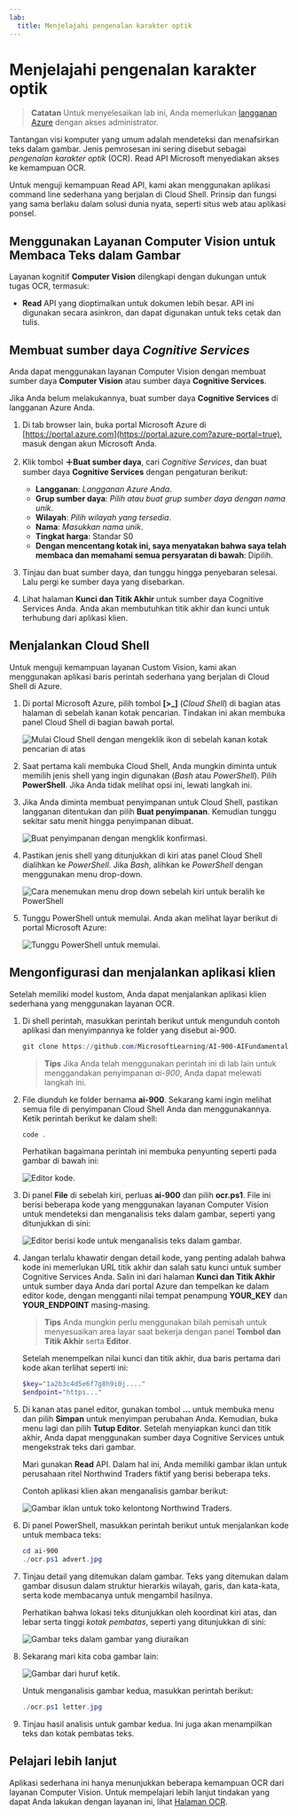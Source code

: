 ```yaml
---
lab:
  title: Menjelajahi pengenalan karakter optik
---
```


# <a name="explore-optical-character-recognition"></a>Menjelajahi pengenalan karakter optik

> **Catatan** Untuk menyelesaikan lab ini, Anda memerlukan [langganan Azure](https://azure.microsoft.com/free?azure-portal=true) dengan akses administrator.

Tantangan visi komputer yang umum adalah mendeteksi dan menafsirkan teks dalam gambar. Jenis pemrosesan ini sering disebut sebagai *pengenalan karakter optik* (OCR). Read API Microsoft menyediakan akses ke kemampuan OCR. 

Untuk menguji kemampuan Read API, kami akan menggunakan aplikasi command line sederhana yang berjalan di Cloud Shell. Prinsip dan fungsi yang sama berlaku dalam solusi dunia nyata, seperti situs web atau aplikasi ponsel.

## <a name="use-the-computer-vision-service-to-read-text-in-an-image"></a>Menggunakan Layanan Computer Vision untuk Membaca Teks dalam Gambar

Layanan kognitif **Computer Vision** dilengkapi dengan dukungan untuk tugas OCR, termasuk:

- **Read** API yang dioptimalkan untuk dokumen lebih besar. API ini digunakan secara asinkron, dan dapat digunakan untuk teks cetak dan tulis.

## <a name="create-a-cognitive-services-resource"></a>Membuat sumber daya *Cognitive Services*

Anda dapat menggunakan layanan Computer Vision dengan membuat sumber daya **Computer Vision** atau sumber daya **Cognitive Services**.

Jika Anda belum melakukannya, buat sumber daya **Cognitive Services** di langganan Azure Anda.

1. Di tab browser lain, buka portal Microsoft Azure di [https://portal.azure.com](https://portal.azure.com?azure-portal=true), masuk dengan akun Microsoft Anda.

1. Klik tombol **&#65291;Buat sumber daya**, cari *Cognitive Services*, dan buat sumber daya **Cognitive Services** dengan pengaturan berikut:
    - **Langganan**: *Langganan Azure Anda*.
    - **Grup sumber daya**: *Pilih atau buat grup sumber daya dengan nama unik*.
    - **Wilayah**: *Pilih wilayah yang tersedia*.
    - **Nama**: *Masukkan nama unik*.
    - **Tingkat harga**: Standar S0
    - **Dengan mencentang kotak ini, saya menyatakan bahwa saya telah membaca dan memahami semua persyaratan di bawah**: Dipilih.

1. Tinjau dan buat sumber daya, dan tunggu hingga penyebaran selesai. Lalu pergi ke sumber daya yang disebarkan.

1. Lihat halaman **Kunci dan Titik Akhir** untuk sumber daya Cognitive Services Anda. Anda akan membutuhkan titik akhir dan kunci untuk terhubung dari aplikasi klien.

## <a name="run-cloud-shell"></a>Menjalankan Cloud Shell

Untuk menguji kemampuan layanan Custom Vision, kami akan menggunakan aplikasi baris perintah sederhana yang berjalan di Cloud Shell di Azure.

1. Di portal Microsoft Azure, pilih tombol **[>_]** (*Cloud Shell*) di bagian atas halaman di sebelah kanan kotak pencarian. Tindakan ini akan membuka panel Cloud Shell di bagian bawah portal. 

    ![Mulai Cloud Shell dengan mengeklik ikon di sebelah kanan kotak pencarian di atas](media/read-text-computer-vision/powershell-portal-guide-1.png)

1. Saat pertama kali membuka Cloud Shell, Anda mungkin diminta untuk memilih jenis shell yang ingin digunakan (*Bash* atau *PowerShell*). Pilih **PowerShell**. Jika Anda tidak melihat opsi ini, lewati langkah ini.  

1. Jika Anda diminta membuat penyimpanan untuk Cloud Shell, pastikan langganan ditentukan dan pilih **Buat penyimpanan**. Kemudian tunggu sekitar satu menit hingga penyimpanan dibuat.

    ![Buat penyimpanan dengan mengklik konfirmasi.](media/read-text-computer-vision/powershell-portal-guide-2.png)

1. Pastikan jenis shell yang ditunjukkan di kiri atas panel Cloud Shell dialihkan ke *PowerShell*. Jika *Bash*, alihkan ke *PowerShell* dengan menggunakan menu drop-down.

    ![Cara menemukan menu drop down sebelah kiri untuk beralih ke PowerShell](media/read-text-computer-vision/powershell-portal-guide-3.png) 

1. Tunggu PowerShell untuk memulai. Anda akan melihat layar berikut di portal Microsoft Azure:  

    ![Tunggu PowerShell untuk memulai.](media/read-text-computer-vision/powershell-prompt.png) 

## <a name="configure-and-run-a-client-application"></a>Mengonfigurasi dan menjalankan aplikasi klien

Setelah memiliki model kustom, Anda dapat menjalankan aplikasi klien sederhana yang menggunakan layanan OCR.

1. Di shell perintah, masukkan perintah berikut untuk mengunduh contoh aplikasi dan menyimpannya ke folder yang disebut ai-900.

    ```PowerShell
    git clone https://github.com/MicrosoftLearning/AI-900-AIFundamentals ai-900
    ```

    >**Tips** Jika Anda telah menggunakan perintah ini di lab lain untuk menggandakan penyimpanan *ai-900*, Anda dapat melewati langkah ini.

1. File diunduh ke folder bernama **ai-900**. Sekarang kami ingin melihat semua file di penyimpanan Cloud Shell Anda dan menggunakannya. Ketik perintah berikut ke dalam shell:

    ```PowerShell
    code .
    ```

    Perhatikan bagaimana perintah ini membuka penyunting seperti pada gambar di bawah ini: 

    ![Editor kode.](media/read-text-computer-vision/powershell-portal-guide-4.png)

1. Di panel **File** di sebelah kiri, perluas **ai-900** dan pilih **ocr.ps1**. File ini berisi beberapa kode yang menggunakan layanan Computer Vision untuk mendeteksi dan menganalisis teks dalam gambar, seperti yang ditunjukkan di sini:

    ![Editor berisi kode untuk menganalisis teks dalam gambar.](media/read-text-computer-vision/ocr-code.png)

1. Jangan terlalu khawatir dengan detail kode, yang penting adalah bahwa kode ini memerlukan URL titik akhir dan salah satu kunci untuk sumber Cognitive Services Anda. Salin ini dari halaman **Kunci dan Titik Akhir** untuk sumber daya Anda dari portal Azure dan tempelkan ke dalam editor kode, dengan mengganti nilai tempat penampung **YOUR_KEY** dan **YOUR_ENDPOINT** masing-masing.

    > **Tips** Anda mungkin perlu menggunakan bilah pemisah untuk menyesuaikan area layar saat bekerja dengan panel **Tombol dan Titik Akhir** serta **Editor**.

    Setelah menempelkan nilai kunci dan titik akhir, dua baris pertama dari kode akan terlihat seperti ini:

    ```PowerShell
    $key="1a2b3c4d5e6f7g8h9i0j...."    
    $endpoint="https..."
    ```

1. Di kanan atas panel editor, gunakan tombol **...** untuk membuka menu dan pilih **Simpan** untuk menyimpan perubahan Anda. Kemudian, buka menu lagi dan pilih **Tutup Editor**. Setelah menyiapkan kunci dan titik akhir, Anda dapat menggunakan sumber daya Cognitive Services untuk mengekstrak teks dari gambar.

    Mari gunakan **Read** API. Dalam hal ini, Anda memiliki gambar iklan untuk perusahaan ritel Northwind Traders fiktif yang berisi beberapa teks.

    Contoh aplikasi klien akan menganalisis gambar berikut:

    ![Gambar iklan untuk toko kelontong Northwind Traders.](media/read-text-computer-vision/advert.jpg)

1. Di panel PowerShell, masukkan perintah berikut untuk menjalankan kode untuk membaca teks:

    ```PowerShell
    cd ai-900
    ./ocr.ps1 advert.jpg
    ```

1. Tinjau detail yang ditemukan dalam gambar. Teks yang ditemukan dalam gambar disusun dalam struktur hierarkis wilayah, garis, dan kata-kata, serta kode membacanya untuk mengambil hasilnya.

    Perhatikan bahwa lokasi teks ditunjukkan oleh koordinat kiri atas, dan lebar serta tinggi *kotak pembatas*, seperti yang ditunjukkan di sini:

    ![Gambar teks dalam gambar yang diuraikan](media/read-text-computer-vision/lab-05-bounding-boxes.png)

1. Sekarang mari kita coba gambar lain:

    ![Gambar dari huruf ketik.](media/read-text-computer-vision/letter.jpg)

    Untuk menganalisis gambar kedua, masukkan perintah berikut:

    ```PowerShell
    ./ocr.ps1 letter.jpg
    ```

1. Tinjau hasil analisis untuk gambar kedua. Ini juga akan menampilkan teks dan kotak pembatas teks.

## <a name="learn-more"></a>Pelajari lebih lanjut

Aplikasi sederhana ini hanya menunjukkan beberapa kemampuan OCR dari layanan Computer Vision. Untuk mempelajari lebih lanjut tindakan yang dapat Anda lakukan dengan layanan ini, lihat [Halaman OCR](https://docs.microsoft.com/azure/cognitive-services/computer-vision/overview-ocr).

